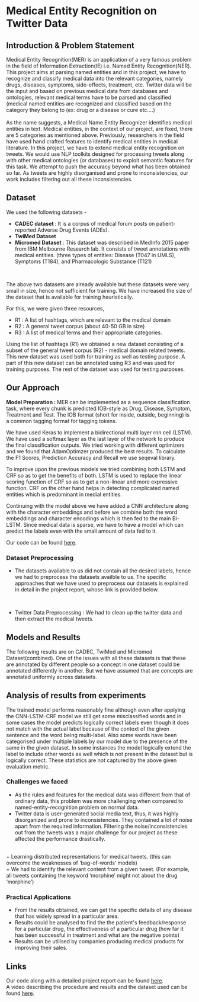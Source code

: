 # Medical Entity Recognition on Twitter Data

## Introduction & Problem Statement
Medical Entity Recognition(MER) is an application of a very famous problem in the field of Information Extraction(IE) i.e. Named Entity Recognition(NER). This project aims at parsing named entities and in this project, we have to recognize and classify medical data into the relevant categories, namely drugs, diseases, symptoms, side-effects, treatment, etc. Twitter data will be the input and based on previous medical data from databases and ontologies, relevant medical terms have to be parsed and classified (medical named entities are recognized and classified based on the category they belong to (ex: drug or a disease or cure etc....)
<br/> <br/>
As the name suggests, a Medical Name Entity Recognizer identifies medical entities in text. Medical entities, in the context of our project, are fixed, there are 5 categories as mentioned above. Previously, researchers in the field have used hand crafted features to identify medical entities in medical literature. In this project, we have to extend medical entity recognition on tweets. We would use NLP toolkits designed for processing tweets along with other medical ontologies (or databases) to exploit semantic features for this task. We attempt to push the accuracy beyond what has been obtained so far. As tweets are highly disorganised and prone to inconsistencies, our work includes filtering out all these inconsistencies.


## Dataset
We used the following datasets - 
<br/>
+ <b> CADEC dataset </b> : It is a corpus of medical forum posts on patient-reported Adverse Drug Events (ADEs). 
+ <b> TwiMed Dataset </b>
+ <b> Micromed Dataset </b> :  This dataset was described in MedInfo 2015 paper from IBM Melbourne Research lab. It 
consists of tweet annotations with medical entities. (three types of entities: Disease (T047 in UMLS), Symptoms (T184), and Pharmacologic Substance (T121) 

<br/>

The above two datasets are already available but these datasets were very small in size, hence not sufficient for training.
We have increased the size of the dataset that is available for training heuristically.

For this, we were given three resources, <br/>

+ R1 : A list of hashtags, which are relevant to the medical domain
+ R2 : A general tweet corpus (about 40-50 GB in size)
+ R3 : A list of medical terms and their appropriate categories. <br/>

Using the list of hashtags (R1) we obtained a new dataset consisting of a subset of the general tweet corpus (R2) - medical domain related tweets. This new dataset was used both for training as well as testing purpose.
A part of this new dataset can be annotated using R3 and was used for training purposes. The rest of the dataset was used for testing purposes.



## Our Approach
<b> Model Preparation : </b> MER can be implemented as a sequence classification task, where every chunk is predicted IOB-style as Drug, Disease, Symptom, Treatment and Test. The IOB format (short for inside, outside, beginning) is a common tagging format for tagging tokens.

We have used Keras to implement a bidirectional multi layer rnn cell (LSTM).  We have used a softmax layer as the last layer of the network to produce the final classification outputs. We tried working with different optimizers and we found that AdamOptimzer produced the best results. To calculate the F1 Scores, Prediction Accuracy and Recall we use seqeval library.

 To improve upon the previous models we tried combining both LSTM and CRF so as to get the benefits of both. LSTM is used to replace the linear scoring function of CRF so as to get a non-linear and more expressive function. CRF on the other hand helps in detecting complicated named entities which is predominant in medial entities. 
 
 Continuing with the model above we have added a CNN architecture along with the character embeddings and before we combine both the word embeddings and character encodings which is then fed to the main Bi-LSTM. Since medical data is sparse, we have to have a model which can predict the labels even with the small amount of data fed to it. 
  
Our code can be found [here](https://github.com/adisarip/medical_entity_recognition).

### Dataset Preprocessing 
+ The datasets available to us did not contain all the desired labels, hence we had to preprocess the datasets availble to us. The specific approaches that we have used to preprocess our datasets is explained in detail in the project report, whose link is provided below.
<br/>

+ Twitter Data Preprocessing : We had to clean up the twitter data and then extract the medical tweets.


## Models and Results
The following results are on CADEC, TwiMed and Micromed Dataset(combined). One of the issues with all these datasets is that these are annotated by different people so a concept in one dataset could be annotated  differently in another. But we have assumed that are concepts are annotated uniformly across datasets. 


## Analysis of results from experiments
The trained model performs reasonably fine although even after applying the CNN-LSTM-CRF model we still get some misclassified words and in some cases the model predicts logically correct labels even though it does not match with the actual label because of the context of the given sentence and the word being multi-label.  Also some words have been categorised under multiple labels by our model due to the presence of the same  in the given dataset. In some instances the model logically extend the label to include other words as well which is not present in the dataset but is logically correct. These statistics are not captured by the above given evaluation metric. 

### Challenges we faced
+ As the rules and features for the medical data was different from that of ordinary data, this problem was more challenging when compared to named-entity-recognition problem on normal data.<br/>
+ Twitter data is user-generated social media text, thus, it was highly disorganized and prone to inconsistencies. They contained a lot of noise apart from the required information. Filtering the noise/inconsistencies out from the tweets was a major challenge for our project as these affected the performance drastically.
<br/>
+ Learning distributed representations for medical tweets. (this can overcome the weaknesses of ‘bag-of-words’ models)
<br/>
+ We had to identify the relevant content from a given tweet. (For example, all tweets containing the keyword ‘morphine’ might not about the drug ‘morphine’)
<br/>

### Practical Applications
+ From the results obtained, we can get the specific details of any disease that has widely spread in a particular area.  <br/>
+ Results could be analysed to find the the patient's feedback/response for a particular drug, the effectiveness of a particular drug (how far it has been successful in treatment and what are the negative points) <br/>
+ Results can be utilised by companies producing medical products for improving their sales. <br/>

## Links 
Our code along with a detailed project report can be found [here](https://github.com/adisarip/medical_entity_recognition). <br/>
A video describing the procedure and results and the dataset used can be found [here](https://drive.google.com/drive/folders/1XLysnpBP7nejFEpv1GwwqYn1u-3I83zK?usp=sharing). <br/>



